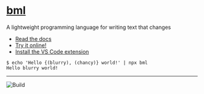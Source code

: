 # [bml](https://bml-lang.org)

A lightweight programming language for writing text that changes

- [Read the docs](https://bml-lang.org)
- [Try it online!](https://bml-lang.org/try)
- [Install the VS Code extension](https://marketplace.visualstudio.com/items?itemName=bml-lang.bml-vscode)

```
$ echo 'Hello {(blurry), (chancy)} world!' | npx bml
Hello blurry world!
```

---

![Build](https://github.com/ajyoon/bml/actions/workflows/main.yml/badge.svg)
